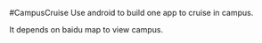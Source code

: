#CampusCruise
Use android to build one app to cruise in campus.

It depends on baidu map to view campus.
